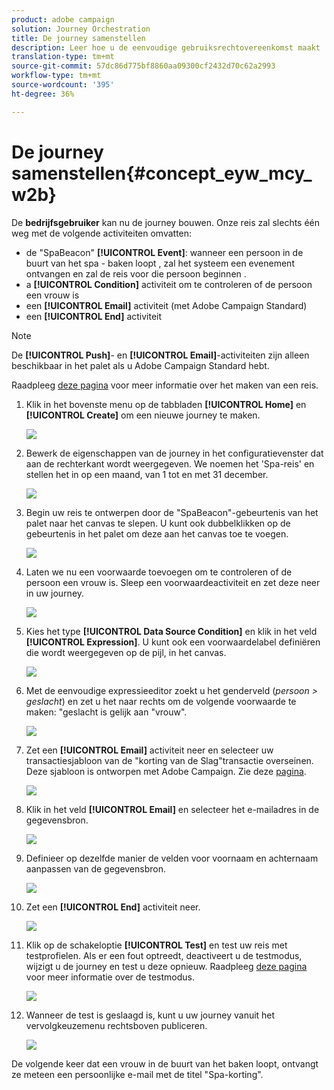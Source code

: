 ```yaml
---
product: adobe campaign
solution: Journey Orchestration
title: De journey samenstellen
description: Leer hoe u de eenvoudige gebruiksrechtovereenkomst maakt
translation-type: tm+mt
source-git-commit: 57dc86d775bf8860aa09300cf2432d70c62a2993
workflow-type: tm+mt
source-wordcount: '395'
ht-degree: 36%

---
```



# De journey samenstellen{#concept_eyw_mcy_w2b}

De **bedrijfsgebruiker** kan nu de journey bouwen. Onze reis zal slechts één weg met de volgende activiteiten omvatten:

* de &quot;SpaBeacon&quot; **[!UICONTROL Event]**: wanneer een persoon in de buurt van het spa - baken loopt , zal het systeem een evenement ontvangen en zal de reis voor die persoon beginnen .
* a **[!UICONTROL Condition]** activiteit om te controleren of de persoon een vrouw is
* een **[!UICONTROL Email]** activiteit (met Adobe Campaign Standard)
* een **[!UICONTROL End]** activiteit

>[!NOTE]
>
>De **[!UICONTROL Push]**- en **[!UICONTROL Email]**-activiteiten zijn alleen beschikbaar in het palet als u Adobe Campaign Standard hebt.

Raadpleeg [deze pagina](../building-journeys/journey.md) voor meer informatie over het maken van een reis.

1. Klik in het bovenste menu op de tabbladen **[!UICONTROL Home]** en **[!UICONTROL Create]** om een nieuwe journey te maken.

   ![](../assets/journey31.png)

1. Bewerk de eigenschappen van de journey in het configuratievenster dat aan de rechterkant wordt weergegeven. We noemen het &#39;Spa-reis&#39; en stellen het in op een maand, van 1 tot en met 31 december.

   ![](../assets/journeyuc1_8.png)

1. Begin uw reis te ontwerpen door de &quot;SpaBeacon&quot;-gebeurtenis van het palet naar het canvas te slepen. U kunt ook dubbelklikken op de gebeurtenis in het palet om deze aan het canvas toe te voegen.

   ![](../assets/journeyuc1_9.png)

1. Laten we nu een voorwaarde toevoegen om te controleren of de persoon een vrouw is. Sleep een voorwaardeactiviteit en zet deze neer in uw journey.

   ![](../assets/journeyuc1_10.png)

1. Kies het type **[!UICONTROL Data Source Condition]** en klik in het veld **[!UICONTROL Expression]**. U kunt ook een voorwaardelabel definiëren die wordt weergegeven op de pijl, in het canvas.

   ![](../assets/journeyuc1_11.png)

1. Met de eenvoudige expressieeditor zoekt u het genderveld (_persoon > geslacht_) en zet u het naar rechts om de volgende voorwaarde te maken: &quot;geslacht is gelijk aan &quot;vrouw&quot;.

   ![](../assets/journeyuc1_12.png)

1. Zet een **[!UICONTROL Email]** activiteit neer en selecteer uw transactiesjabloon van de &quot;korting van de Slag&quot;transactie overseinen. Deze sjabloon is ontworpen met Adobe Campaign. Zie deze [pagina](https://docs.adobe.com/content/help/nl-NL/campaign-standard/using/communication-channels/transactional-messaging/about-transactional-messaging.html).

   ![](../assets/journeyuc1_13.png)

1. Klik in het veld **[!UICONTROL Email]** en selecteer het e-mailadres in de gegevensbron.

   ![](../assets/journeyuc1_14.png)

1. Definieer op dezelfde manier de velden voor voornaam en achternaam aanpassen van de gegevensbron.

   ![](../assets/journeyuc1_15.png)

1. Zet een **[!UICONTROL End]** activiteit neer.

   ![](../assets/journeyuc1_17.png)

1. Klik op de schakeloptie **[!UICONTROL Test]** en test uw reis met testprofielen. Als er een fout optreedt, deactiveert u de testmodus, wijzigt u de journey en test u deze opnieuw. Raadpleeg [deze pagina](../building-journeys/testing-the-journey.md) voor meer informatie over de testmodus.

   ![](../assets/journeyuc1_18bis.png)

1. Wanneer de test is geslaagd is, kunt u uw journey vanuit het vervolgkeuzemenu rechtsboven publiceren.

   ![](../assets/journeyuc1_18.png)

De volgende keer dat een vrouw in de buurt van het baken loopt, ontvangt ze meteen een persoonlijke e-mail met de titel &quot;Spa-korting&quot;.
